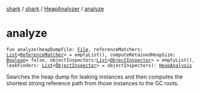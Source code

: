 [shark](../../index.md) / [shark](../index.md) / [HeapAnalyzer](index.md) / [analyze](./analyze.md)

# analyze

`fun analyze(heapDumpFile: `[`File`](https://docs.oracle.com/javase/6/docs/api/java/io/File.html)`, referenceMatchers: `[`List`](https://kotlinlang.org/api/latest/jvm/stdlib/kotlin.collections/-list/index.html)`<`[`ReferenceMatcher`](../-reference-matcher/index.md)`> = emptyList(), computeRetainedHeapSize: `[`Boolean`](https://kotlinlang.org/api/latest/jvm/stdlib/kotlin/-boolean/index.html)` = false, objectInspectors: `[`List`](https://kotlinlang.org/api/latest/jvm/stdlib/kotlin.collections/-list/index.html)`<`[`ObjectInspector`](../-object-inspector/index.md)`> = emptyList(), leakFinders: `[`List`](https://kotlinlang.org/api/latest/jvm/stdlib/kotlin.collections/-list/index.html)`<`[`ObjectInspector`](../-object-inspector/index.md)`> = objectInspectors): `[`HeapAnalysis`](../-heap-analysis/index.md)

Searches the heap dump for leaking instances and then computes the shortest strong reference
path from those instances to the GC roots.

